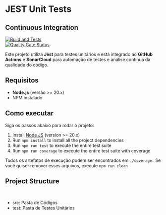 # JEST Unit Tests

## Continuous Integration

[![Build and Tests](https://github.com/ugioni/unit-tests-jest/actions/workflows/node.js.yml/badge.svg?branch=master)](https://github.com/ugioni/unit-tests-jest/actions/workflows/node.js.yml)  
[![Quality Gate Status](https://sonarcloud.io/api/project_badges/measure?project=ugioni_unit-tests-jest&metric=alert_status)](https://sonarcloud.io/summary/new_code?id=ugioni_unit-tests-jest)

Este projeto utiliza **Jest** para testes unitários e está integrado ao **GitHub Actions** e **SonarCloud** para automação de testes e análise contínua da qualidade do código.

## Requisitos

- **Node.js** (versão >= 20.x)
- NPM instalado

## Como executar

Siga os passos abaixo para rodar o projeto:

1. Install [Node JS](https://nodejs.org/) (version >= 20.x)
2. Run `npm install` to install all the project dependencies
3. Run `npm run test` to execute the entire test suite
4. Run `npm run coverage` to execute the entire test suite with coverage

Todos os artefatos de execução podem ser encontrados em `./coverage.` Se você quiser remover esses arquivos, execute `npm run clean`

## Project Structure
</br>
<ul>
    <li>src: Pasta de Códigos</li>
    <li>test: Pasta de Testes Unitários</li>
</ul>
